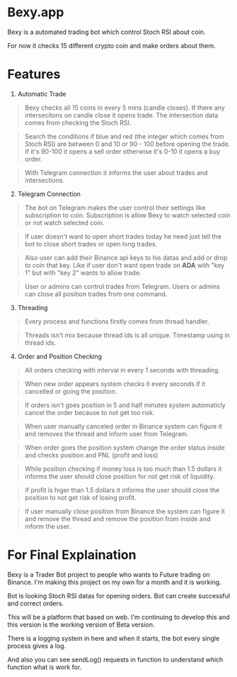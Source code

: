 # Bexy.app
 
Bexy is a automated trading bot which control Stoch RSI about coin. 

For now it checks 15 different crypto coin and make orders about them.

# Features
1. Automatic Trade
> Bexy checks all 15 coins in every 5 mins (candle closes). If there any intersecitons on candle close it opens trade. The intersection data comes from checking the Stoch RSI.

> Search the conditions if blue and red (the integer which comes from Stoch RSI) are between 0 and 10 or 90 - 100 before opening the trade. If it's 90-100 it opens a sell order otherwise it's 0-10 it opens a buy order. 

> With Telegram connection it informs the user about trades and intersections.

2. Telegram Connection
> The bot on Telegram makes the user control their settings like subscription to coin. Subscription is allow Bexy to watch selected coin or not watch selected coin.

> If user doesn't want to open short trades today he need just tell the bot to close short trades or open long trades.

> Also user can add their Binance api keys to his datas and add or drop to coin that key. Like if user don't want open trade on **ADA** with "key 1" but with "key 2" wants to allow trade.

> User or admins can control trades from Telegram. Users or admins can close all position trades from one command.

3. Threading
> Every process and functions firstly comes from thread handler.

> Threads isn't mix because thread ids is all unique. Timestamp using in thread ids.

4. Order and Position Checking
> All orders checking with interval in every 1 seconds with threading.

> When new order appears system checks it every seconds if it cancelled or going the position.

> If orders isn't goes position in 5 and half minutes system automaticly cancel the order because to not get too risk.

> When user manually canceled order in Binance system can figure it and removes the thread and inform user from Telegram.

> When order goes the position system change the order status inside and checks position and PNL (profit and loss)

> While position checking if money loss is too much than 1.5 dollars it informs the user should close position for not get risk of liquidity.

> If profit is higer than 1.5 dollars it informs the user should close the position to not get risk of losing profit.

> If user manually close position from Binance the system can figure it and remove the thread and remove the position from inside and inform the user.

# For Final Explaination

Bexy is a Trader Bot project to people who wants to Future trading on Binance. I'm making this project on my own for a month and it is working.

Bot is looking Stoch RSI datas for opening orders. Bot can create successful and correct orders.

This will be a platform that based on web. I'm continuing to develop this and this version is the working version of Beta version.

There is a logging system in here and when it starts, the bot every single process gives a log.

And also you can see sendLog() requests in function to understand which function what is work for.